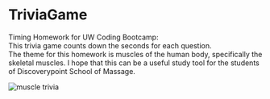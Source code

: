 # TriviaGame
Timing Homework for UW Coding Bootcamp:<br>
This trivia game counts down the seconds for each question.<br>
The theme for this homework is muscles of the human body, specifically the skeletal muscles. I hope that this can be a useful study tool for the students of Discoverypoint School of Massage. 

![muscle trivia](https://user-images.githubusercontent.com/36722674/45338519-6d3d4100-b542-11e8-8ad5-4e6c208a34d6.png)
